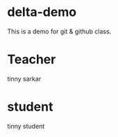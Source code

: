 # delta-demo
This is a demo for git &amp; github class.

# Teacher
tinny sarkar 

# student
tinny student